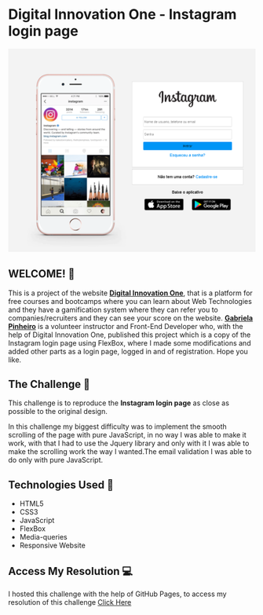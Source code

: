 # Digital Innovation One - Instagram login page

![Design preview for the Fylo dark theme landing page challenge](Assets/images/Preview/screenshot-1.png)

## WELCOME! 👋

This is a project of the website **[Digital Innovation One](https://digitalinnovation.one/)**, that is a platform for free courses and bootcamps where you can learn about Web Technologies and they have a gamification system where they can refer you to companies/recruiters and they can see your score on the website. **[Gabriela Pinheiro](https://www.youtube.com/channel/UCgMbExqiFFPza79dyMsuugw)** is a volunteer instructor and Front-End Developer who, with the help of Digital Innovation One, published this project which is a copy of the Instagram login page using FlexBox, where I made some modifications and added other parts as a login page, logged in and of registration. Hope you like.

## The Challenge 🎯

This challenge is to reproduce the **Instagram login page** as close as possible to the original design.

In this challenge my biggest difficulty was to implement the smooth scrolling of the page with pure JavaScript, in no way I was able to make it work, with that I had to use the Jquery library and only with it I was able to make the scrolling work the way I wanted.The email validation I was able to do only with pure JavaScript.

## Technologies Used 🧩

* HTML5
* CSS3
* JavaScript
* FlexBox
* Media-queries
* Responsive Website

## Access My Resolution 💻

   I hosted this challenge with the help of GitHub Pages, to access my resolution of this challenge [Click Here](https://samueloliveiraa.github.io/fylo-dark-theme-landing-page-master/)
